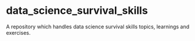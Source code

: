 # data_science_survival_skills
A repository which handles data science survival skills topics, learnings and exercises.
